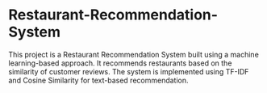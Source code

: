 # Restaurant-Recommendation-System
This project is a Restaurant Recommendation System built using a machine learning-based approach. It recommends restaurants based on the similarity of customer reviews. The system is implemented using TF-IDF and Cosine Similarity for text-based recommendation.
